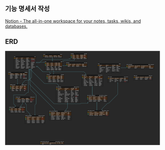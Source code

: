 ## 기능 명세서 작성

[Notion – The all-in-one workspace for your notes, tasks, wikis, and databases.](https://cumbersome-crustacean-1f2.notion.site/678cae56128d4a2d93c90cda7a52691f?pvs=4)

## ERD

![erd](기능%20명세서%20작성_assets/169745bc111b21ab5912e09c43e34b47aba90acf.png)
